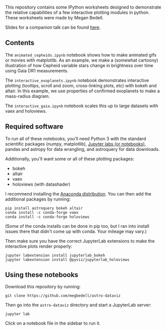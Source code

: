 This repository contains some IPython worksheets designed to demonstrate the relative capabilities of a few interactive plotting modules in python. These worksheets were made by Megan Bedell.

Slides for a companion talk can be found [here](https://docs.google.com/presentation/d/1sGvM4S9nQByNv3_1aj4nH5ynvp_pQt5MI1hk7djMcwk/edit?usp=sharing).

## Contents

The `animated_cepheids.ipynb` notebook shows how to make animated gifs or movies with matplotlib. As an example, we make a (somewhat cartoony) illustration of how Cepheid variable stars change in brightness over time using Gaia DR1 measurements.

The `interactive_exoplanets.ipynb` notebook demonstrates interactive plotting (tooltips, scroll and zoom, cross-linking plots, etc) with bokeh and altair. In this example, we use properties of confirmed exoplanets to make a mass-radius diagram.

The `interactive_gaia.ipynb` notebook scales this up to large datasets with vaex and holoviews.

## Required software

To run all of these notebooks, you'll need Python 3 with the standard scientific packages (numpy, matplotlib), [Jupyter labs (or notebooks)](http://jupyter.org/), pandas and astropy for data wrangling, and astroquery for data downloads.

Additionally, you'll want some or all of these plotting packages:
* bokeh
* altair
* vaex
* holoviews (with datashader)

I recommend installing the [Anaconda distribution](http://continuum.io/downloads). You can then add the additional packages by running:

```
pip install astroquery bokeh altair 
conda install -c conda-forge vaex
conda install -c conda-forge holoviews
```

(Some of the conda installs can be done in pip too, but I ran into install issues there that didn't come up with conda. Your mileage may vary.)

Then make sure you have the correct JupyterLab extensions to make the interactive plots render properly:

```
jupyter labextension install jupyterlab_bokeh
jupyter labextension install @pyviz/jupyterlab_holoviews
```

## Using these notebooks

Download this repository by running:

```
git clone https://github.com/megbedell/astro-dataviz
```

Then go into the `astro-dataviz` directory and start a JupyterLab server:

```
jupyter lab
```

Click on a notebook file in the sidebar to run it.